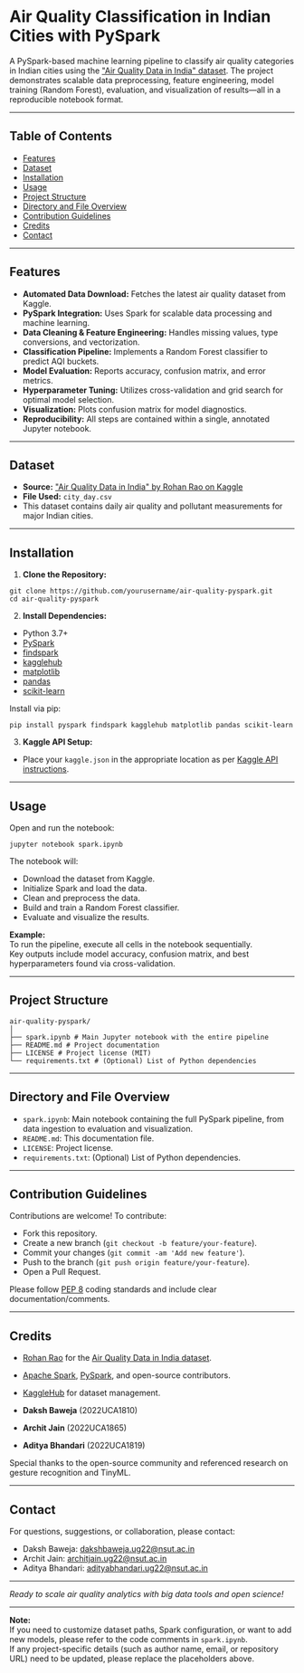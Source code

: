 # Air Quality Classification in Indian Cities with PySpark

A PySpark-based machine learning pipeline to classify air quality categories in Indian cities using the ["Air Quality Data in India" dataset](https://www.kaggle.com/datasets/rohanrao/air-quality-data-in-india?select=city_day.csv). The project demonstrates scalable data preprocessing, feature engineering, model training (Random Forest), evaluation, and visualization of results—all in a reproducible notebook format.

---

## Table of Contents

- [Features](#features)
- [Dataset](#dataset)
- [Installation](#installation)
- [Usage](#usage)
- [Project Structure](#project-structure)
- [Directory and File Overview](#directory-and-file-overview)
- [Contribution Guidelines](#contribution-guidelines)
- [Credits](#credits)
- [Contact](#contact)

---

## Features

- **Automated Data Download:** Fetches the latest air quality dataset from Kaggle.
- **PySpark Integration:** Uses Spark for scalable data processing and machine learning.
- **Data Cleaning & Feature Engineering:** Handles missing values, type conversions, and vectorization.
- **Classification Pipeline:** Implements a Random Forest classifier to predict AQI buckets.
- **Model Evaluation:** Reports accuracy, confusion matrix, and error metrics.
- **Hyperparameter Tuning:** Utilizes cross-validation and grid search for optimal model selection.
- **Visualization:** Plots confusion matrix for model diagnostics.
- **Reproducibility:** All steps are contained within a single, annotated Jupyter notebook.

---

## Dataset

- **Source:** ["Air Quality Data in India" by Rohan Rao on Kaggle](https://www.kaggle.com/datasets/rohanrao/air-quality-data-in-india?select=city_day.csv)
- **File Used:** `city_day.csv`
- This dataset contains daily air quality and pollutant measurements for major Indian cities.

---

## Installation

1. **Clone the Repository:**

```
git clone https://github.com/yourusername/air-quality-pyspark.git
cd air-quality-pyspark

```

2. **Install Dependencies:**

- Python 3.7+
- [PySpark](https://spark.apache.org/docs/latest/api/python/)
- [findspark](https://github.com/minrk/findspark)
- [kagglehub](https://github.com/KaggleHub/kagglehub)
- [matplotlib](https://matplotlib.org/)
- [pandas](https://pandas.pydata.org/)
- [scikit-learn](https://scikit-learn.org/)

Install via pip:

```
pip install pyspark findspark kagglehub matplotlib pandas scikit-learn

```

3. **Kaggle API Setup:**

- Place your `kaggle.json` in the appropriate location as per [Kaggle API instructions](https://github.com/KaggleHub/kagglehub).

---

## Usage

Open and run the notebook:

```
jupyter notebook spark.ipynb
```

The notebook will:

- Download the dataset from Kaggle.
- Initialize Spark and load the data.
- Clean and preprocess the data.
- Build and train a Random Forest classifier.
- Evaluate and visualize the results.

**Example:**  
To run the pipeline, execute all cells in the notebook sequentially.  
Key outputs include model accuracy, confusion matrix, and best hyperparameters found via cross-validation.

---

## Project Structure

```
air-quality-pyspark/
│
├── spark.ipynb # Main Jupyter notebook with the entire pipeline
├── README.md # Project documentation
├── LICENSE # Project license (MIT)
└── requirements.txt # (Optional) List of Python dependencies
```

---

## Directory and File Overview

- `spark.ipynb`: Main notebook containing the full PySpark pipeline, from data ingestion to evaluation and visualization.
- `README.md`: This documentation file.
- `LICENSE`: Project license.
- `requirements.txt`: (Optional) List of Python dependencies.

---

## Contribution Guidelines

Contributions are welcome! To contribute:

- Fork this repository.
- Create a new branch (`git checkout -b feature/your-feature`).
- Commit your changes (`git commit -am 'Add new feature'`).
- Push to the branch (`git push origin feature/your-feature`).
- Open a Pull Request.

Please follow [PEP 8](https://pep8.org/) coding standards and include clear documentation/comments.

---

## Credits

- [Rohan Rao](https://www.kaggle.com/rohanrao) for the [Air Quality Data in India dataset](https://www.kaggle.com/datasets/rohanrao/air-quality-data-in-india?select=city_day.csv).
- [Apache Spark](https://spark.apache.org/), [PySpark](https://spark.apache.org/docs/latest/api/python/), and open-source contributors.
- [KaggleHub](https://github.com/KaggleHub/kagglehub) for dataset management.

- **Daksh Baweja** (2022UCA1810)
- **Archit Jain** (2022UCA1865)
- **Aditya Bhandari** (2022UCA1819)

Special thanks to the open-source community and referenced research on gesture recognition and TinyML.

---

## Contact

For questions, suggestions, or collaboration, please contact:

- Daksh Baweja: dakshbaweja.ug22@nsut.ac.in
- Archit Jain: architjain.ug22@nsut.ac.in
- Aditya Bhandari: adityabhandari.ug22@nsut.ac.in

---

_Ready to scale air quality analytics with big data tools and open science!_

---

**Note:**  
If you need to customize dataset paths, Spark configuration, or want to add new models, please refer to the code comments in `spark.ipynb`.  
If any project-specific details (such as author name, email, or repository URL) need to be updated, please replace the placeholders above.
